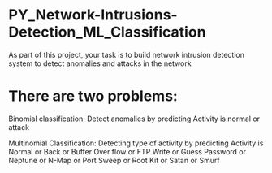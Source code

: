 # PY_Network-Intrusions-Detection_ML_Classification
As part of this project, your task is to build network intrusion detection system to detect anomalies and attacks in the network

# There are two problems:
Binomial classification: Detect anomalies by predicting Activity is normal or attack

Multinomial Classification: Detecting type of activity by predicting Activity is Normal or Back or Buffer Over flow or FTP Write or Guess Password or Neptune or N-Map or Port Sweep or Root Kit or Satan or Smurf
